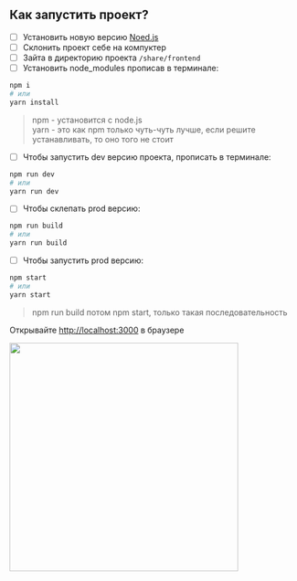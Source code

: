 ## Как запустить проект?

- [ ] Установить новую версию [Noed.js](https://nodejs.org/uk/)
- [ ] Склонить проект себе на компуктер
- [ ] Зайта в директорию проекта ```/share/frontend```
- [ ] Установить node_modules прописав в терминале:

```bash
npm i
# или
yarn install
```

> npm - установится с node.js   
> yarn - это как npm только чуть-чуть лучше, если решите устанавливать, то оно того не стоит


- [ ] Чтобы запустить dev версию проекта, прописать в терминале:

```bash
npm run dev
# или
yarn run dev
```

- [ ] Чтобы склепать prod версию:

```bash
npm run build
# или
yarn run build
```

- [ ] Чтобы запустить prod версию:

```bash
npm start
# или
yarn start
```

> npm run build потом npm start, только такая последовательность

Открывайте [http://localhost:3000](http://localhost:3000) в браузере


<img width="400" src="https://i.pinimg.com/originals/1e/b6/62/1eb6625adf1d63d969a72bd80cc593ba.jpg">